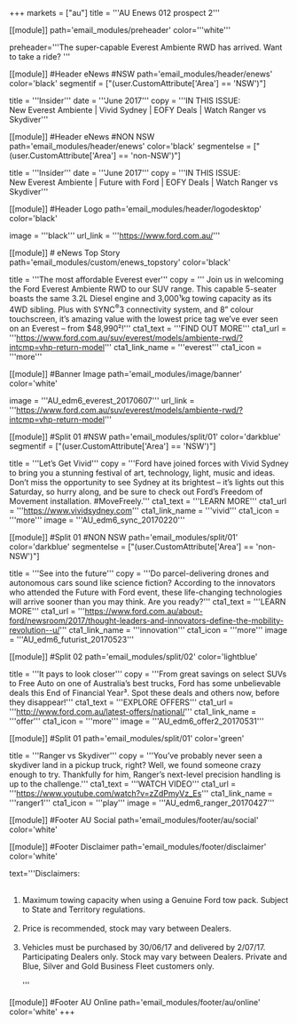 +++
markets = ["au"]
title = '''AU Enews 012 prospect 2'''

[[module]]
path='email_modules/preheader'
color='''white'''

   preheader='''The super-capable Everest Ambiente RWD has arrived. Want to take a ride? '''

[[module]] #Header eNews #NSW
path='email_modules/header/enews'
color='black'
segmentif = ["(user.CustomAttribute['Area'] == 'NSW')"]

  title = '''Insider'''
  date = '''June 2017'''
  copy = '''IN THIS ISSUE:<br />New Everest Ambiente | Vivid Sydney | EOFY Deals | Watch Ranger vs Skydiver'''

  [[module]] #Header eNews #NON NSW
path='email_modules/header/enews'
color='black'
segmentelse = ["(user.CustomAttribute['Area'] == 'non-NSW')"]

  title = '''Insider'''
  date = '''June 2017'''
  copy = '''IN THIS ISSUE:<br />New Everest Ambiente | Future with Ford | EOFY Deals | Watch Ranger vs Skydiver'''

[[module]] #Header Logo
path='email_modules/header/logodesktop'
color='black'

  image = '''black'''
  url_link = '''https://www.ford.com.au/'''

[[module]] # eNews Top Story
path='email_modules/custom/enews_topstory'
color='black'

  title = '''The most affordable Everest ever'''
	copy = ''' Join us in welcoming the Ford Everest Ambiente RWD to our SUV range. This capable 5-seater boasts the same 3.2L Diesel engine and 3,000&#185;kg towing capacity as its 4WD sibling. Plus with SYNC<sup>®</sup>3 connectivity system, and 8” colour touchscreen, it’s amazing value with the lowest price tag we’ve ever seen on an Everest – from $48,990&#178;!'''
  cta1_text = '''FIND OUT MORE'''
  cta1_url = '''https://www.ford.com.au/suv/everest/models/ambiente-rwd/?intcmp=vhp-return-model'''
  cta1_link_name = '''everest'''
  cta1_icon = '''more'''


  [[module]] #Banner Image
path='email_modules/image/banner'
color='white'

  image = '''AU_edm6_everest_20170607'''
  url_link = '''https://www.ford.com.au/suv/everest/models/ambiente-rwd/?intcmp=vhp-return-model'''


[[module]] #Split 01 #NSW
path='email_modules/split/01'
color='darkblue'
segmentif = ["(user.CustomAttribute['Area'] == 'NSW')"]

  title = '''Let’s Get Vivid'''
  copy = '''Ford have joined forces with Vivid Sydney to bring you a stunning festival of art, technology, light, music and ideas. Don’t miss the opportunity to see Sydney at its brightest – it’s lights out this Saturday, so hurry along, and be sure to check out Ford’s Freedom of Movement installation. #MoveFreely.'''
  cta1_text = '''LEARN MORE'''
  cta1_url = '''https://www.vividsydney.com'''
  cta1_link_name = '''vivid'''
  cta1_icon = '''more'''
  image = '''AU_edm6_sync_20170220'''

  [[module]] #Split 01 #NON NSW
path='email_modules/split/01'
color='darkblue'
segmentelse = ["(user.CustomAttribute['Area'] == 'non-NSW')"]

 title = '''See into the future'''
  copy = '''Do parcel-delivering drones and autonomous cars sound like science fiction? According to the innovators who attended the Future with Ford event, these life-changing technologies will arrive sooner than you may think. Are you ready?'''
  cta1_text = '''LEARN MORE'''
  cta1_url = '''https://www.ford.com.au/about-ford/newsroom/2017/thought-leaders-and-innovators-define-the-mobility-revolution--u/'''
  cta1_link_name = '''innovation'''
  cta1_icon = '''more'''
  image = '''AU_edm6_futurist_20170523'''


  [[module]] #Split 02
path='email_modules/split/02'
color='lightblue'

  title = '''It pays to look closer'''
  copy = '''From great savings on select SUVs to Free Auto on one of Australia’s best trucks, Ford has some unbelievable deals this End of Financial Year&#179;. Spot these deals and others now, before they disappear!'''
  cta1_text = '''EXPLORE OFFERS'''
  cta1_url = '''http://www.ford.com.au/latest-offers/national/'''
  cta1_link_name = '''offer'''
  cta1_icon = '''more'''
  image = '''AU_edm6_offer2_20170531'''


  [[module]] #Split 01
path='email_modules/split/01'
color='green'

  title = '''Ranger vs Skydiver'''
  copy = '''You’ve probably never seen a skydiver land in a pickup truck, right? Well, we found someone crazy enough to try. Thankfully for him, Ranger’s next-level precision handling is up to the challenge.'''
  cta1_text = '''WATCH VIDEO'''
  cta1_url = '''https://www.youtube.com/watch?v=zZdPmyVz_Es'''
  cta1_link_name = '''ranger1'''
  cta1_icon = '''play'''
  image = '''AU_edm6_ranger_20170427'''


[[module]] #Footer AU Social
path='email_modules/footer/au/social'
color='white'

 [[module]] #Footer Disclaimer
path='email_modules/footer/disclaimer'
color='white'

text='''Disclaimers:<br /><br />
  1. Maximum towing capacity when using a Genuine Ford tow pack. Subject to State and Territory regulations.<br /><br />
  2. Price is recommended, stock may vary between Dealers.<br /><br />
  3. Vehicles must be purchased by 30/06/17 and delivered by 2/07/17. Participating Dealers only. Stock may vary between Dealers. Private and Blue, Silver and Gold Business Fleet customers only.<br /><br />'''

[[module]] #Footer AU Online
path='email_modules/footer/au/online'
color='white'
+++
